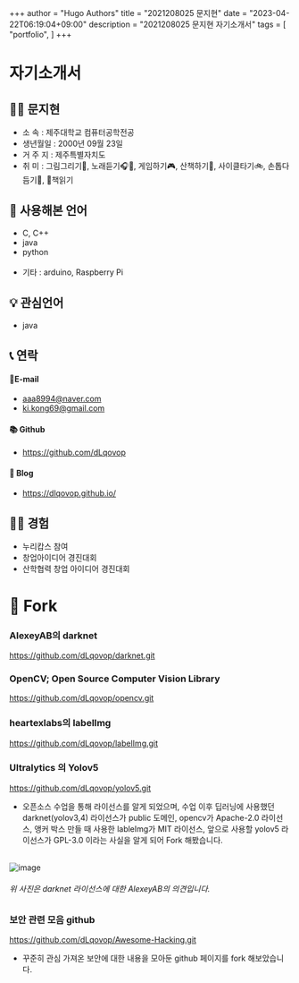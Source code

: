 +++
author = "Hugo Authors"
title = "2021208025 문지현"
date = "2023-04-22T06:19:04+09:00"
description = "2021208025 문지현 자기소개서"
tags = [
    "portfolio",
]
+++

# 자기소개서

## 🙋‍♀️ 문지현

- 소 속 : 제주대학교 컴퓨터공학전공
- 생년월일 : 2000년 09월 23일
- 거 주 지 : 제주특별자치도
- 취 미 : 그림그리기🎨, 노래듣기🎧🎵, 게임하기🎮, 산책하기🏃‍, 사이클타기🚲, 손톱다듬기💅, 📖책읽기

## 💬 사용해본 언어

- C, C++
- java
- python <br><br>
- 기타 : arduino, Raspberry Pi

## 💡 관심언어

- java

## 📞 연락

#### 📧E-mail

- aaa8994@naver.com
- ki.kong69@gmail.com

#### 📚 Github

- https://github.com/dLqovop

#### 📖 Blog

- https://dlqovop.github.io/

## 👩‍💻 경험

- 누리캅스 참여
- 창업아이디어 경진대회
- 산학협력 창업 아이디어 경진대회

# 🍴 Fork

### AlexeyAB의 darknet

https://github.com/dLqovop/darknet.git

### OpenCV; Open Source Computer Vision Library

https://github.com/dLqovop/opencv.git

### heartexlabs의 labelImg

https://github.com/dLqovop/labelImg.git

### Ultralytics 의 Yolov5

https://github.com/dLqovop/yolov5.git

- 오픈소스 수업을 통해 라이선스를 알게 되었으며, 수업 이후 딥러닝에 사용했던 darknet(yolov3,4) 라이선스가 public 도메인, opencv가 Apache-2.0 라이선스, 앵커 박스 만들 때 사용한 lableImg가 MIT 라이선스, 앞으로 사용할 yolov5 라이선스가 GPL-3.0 이라는 사실을 알게 되어 Fork 해봤습니다. <br><br>

![image](https://user-images.githubusercontent.com/126761271/229981748-8b1b72b3-16b9-4d88-b414-68d1f5a22516.png)

###### 위 사진은 darknet 라이선스에 대한 AlexeyAB의 의견입니다.

### 보안 관련 모음 github

https://github.com/dLqovop/Awesome-Hacking.git

- 꾸준히 관심 가져온 보안에 대한 내용을 모아둔 github 페이지를 fork 해보았습니다.
